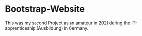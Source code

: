 # Bootstrap-Website
This was my second Project as an amateur in 2021 during the IT-apprenticeship (Ausbildung) in Germany.
